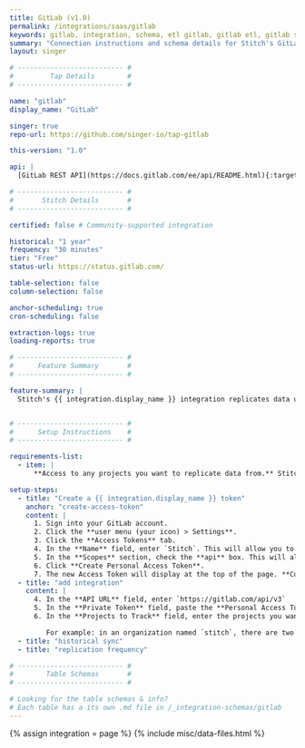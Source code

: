 ```yaml
---
title: GitLab (v1.0)
permalink: /integrations/saas/gitlab
keywords: gitlab, integration, schema, etl gitlab, gitlab etl, gitlab schema
summary: "Connection instructions and schema details for Stitch's GitLab integration."
layout: singer

# -------------------------- #
#         Tap Details        #
# -------------------------- #

name: "gitlab"
display_name: "GitLab"

singer: true
repo-url: https://github.com/singer-io/tap-gitlab

this-version: "1.0"

api: |
  [GitLab REST API](https://docs.gitlab.com/ee/api/README.html){:target="new"}

# -------------------------- #
#       Stitch Details       #
# -------------------------- #

certified: false # Community-supported integration

historical: "1 year"
frequency: "30 minutes"
tier: "Free"
status-url: https://status.gitlab.com/

table-selection: false
column-selection: false

anchor-scheduling: true
cron-scheduling: false

extraction-logs: true
loading-reports: true

# -------------------------- #
#      Feature Summary       #
# -------------------------- #

feature-summary: |
  Stitch's {{ integration.display_name }} integration replicates data using the {{ integration.api | flatify | strip }}. Refer to the [Schema](#schema) section for a list of objects available for replication.


# -------------------------- #
#      Setup Instructions    #
# -------------------------- #

requirements-list:
  - item: |
      **Access to any projects you want to replicate data from.** Stitch will only be able to access the same projects as the user who creates the integration.

setup-steps:
  - title: "Create a {{ integration.display_name }} token"
    anchor: "create-access-token"
    content: |
      1. Sign into your GitLab account.
      2. Click the **user menu (your icon) > Settings**.
      3. Click the **Access Tokens** tab.
      4. In the **Name** field, enter `Stitch`. This will allow you to easily identify what application is using the token.
      5. In the **Scopes** section, check the **api** box. This will allow Stitch to access your API and replicate your GitLab data.
      6. Click **Create Personal Access Token**.
      7. The new Access Token will display at the top of the page. **Copy the token before navigating away from the page** - GitLab won't display it again.
  - title: "add integration"
    content: |
      4. In the **API URL** field, enter `https://gitlab.com/api/v3`
      5. In the **Private Token** field, paste the **Personal Access Token** you created in the previous section.
      6. In the **Projects to Track** field, enter the projects you want to track **separated by spaces**.

         For example: in an organization named `stitch`, there are two projects to track: `stitch-data` and `stitch-docs`. To track them, you'd enter them like this: `stitch/stitch-data stitch/stitch-docs`
  - title: "historical sync"
  - title: "replication frequency"

# -------------------------- #
#        Table Schemas       #
# -------------------------- #

# Looking for the table schemas & info?
# Each table has a its own .md file in /_integration-schemas/gitlab
---
```

{% assign integration = page %}
{% include misc/data-files.html %}